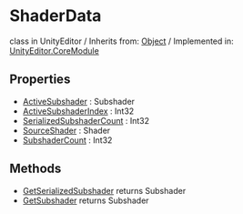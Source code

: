 # ShaderData
class in UnityEditor
 / Inherits from: <a href="https://docs.unity3d.com/6000.0/Documentation/ScriptReference/Object.html">Object</a> / Implemented in: <a href="https://docs.unity3d.com/6000.0/Documentation/ScriptReference/UnityEditor.CoreModule.html">UnityEditor.CoreModule</a>
## Properties
- <a href="https://docs.unity3d.com/6000.0/Documentation/ScriptReference/ShaderData-ActiveSubshader.html">ActiveSubshader</a> : Subshader
- <a href="https://docs.unity3d.com/6000.0/Documentation/ScriptReference/ShaderData-ActiveSubshaderIndex.html">ActiveSubshaderIndex</a> : Int32
- <a href="https://docs.unity3d.com/6000.0/Documentation/ScriptReference/ShaderData-SerializedSubshaderCount.html">SerializedSubshaderCount</a> : Int32
- <a href="https://docs.unity3d.com/6000.0/Documentation/ScriptReference/ShaderData-SourceShader.html">SourceShader</a> : Shader
- <a href="https://docs.unity3d.com/6000.0/Documentation/ScriptReference/ShaderData-SubshaderCount.html">SubshaderCount</a> : Int32
## Methods
- <a href="https://docs.unity3d.com/6000.0/Documentation/ScriptReference/ShaderData.GetSerializedSubshader.html">GetSerializedSubshader</a> returns Subshader
- <a href="https://docs.unity3d.com/6000.0/Documentation/ScriptReference/ShaderData.GetSubshader.html">GetSubshader</a> returns Subshader
